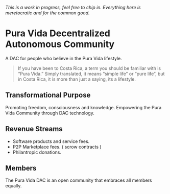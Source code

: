*This is a work in progress, feel free to chip in. Everything here is meretocratic and for the common good.*

# Pura Vida Decentralized Autonomous Community

A DAC for people who believe in the Pura Vida lifestyle.

> If you have been to Costa Rica, a term you should be familiar with is “Pura Vida.” Simply translated, it means “simple life” or “pure life”, but in Costa Rica, it is more than just a saying, its a lifestyle. 

## Transformational Purpose

Promoting freedom, consciousness and knowledge. Empowering the Pura Vida Community through DAC technology.

## Revenue Streams

- Software products and service fees.
- P2P Marketplace fees. ( scrow contracts )
- Philantropic donations.

## Members

The Pura Vida DAC is an open community that embraces all members equally. 

